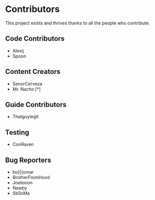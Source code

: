 # Contributors

This project exists and thrives thanks to all the people who contribute.

## Code Contributors

- Alexij
- Spoon

## Content Creators

- SenorCerveza
- Mr. Nacho [*]

## Guide Contributors

- Thatguylegit

## Testing

- ConRaven

## Bug Reporters

- bo}|{omar
- BrotherFromHood
- Joelexion
- Newby
- Sk0oMa
